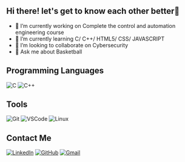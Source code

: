 ## Hi there! let's get to know each other better👋

- 🔭 I’m currently working on Complete the control and automation engineering course
- 🌱 I’m currently learning C/ C++/ HTML5/ CSS/ JAVASCRIPT
- 👯 I’m looking to collaborate on Cybersecurity 
- 💬 Ask me about Basketball

## Programming Languages
![C](https://img.shields.io/badge/C-00599C?style=for-the-badge&logo=c&logoColor=white)
![C++](https://img.shields.io/badge/C++-00599C?style=for-the-badge&logo=c%2B%2B&logoColor=white)

## Tools
![Git](https://img.shields.io/badge/Git-F05032?style=for-the-badge&logo=git&logoColor=white)
![VSCode](https://img.shields.io/badge/VSCode-007ACC?style=for-the-badge&logo=visual-studio-code&logoColor=white)
![Linux](https://img.shields.io/badge/Linux-FCC624?style=for-the-badge&logo=linux&logoColor=black)

## Contact Me
[![LinkedIn](https://img.shields.io/badge/LinkedIn-%230077B5.svg?style=for-the-badge&logo=linkedin&logoColor=white)](https://www.linkedin.com/in/gabriel-henrique-5a046031a)
[![GitHub](https://img.shields.io/badge/GitHub-181717?style=for-the-badge&logo=github&logoColor=white)](https://github.com/GabrielHenrique-eng)
[![Gmail](https://img.shields.io/badge/Gmail-D14836?style=for-the-badge&logo=gmail&logoColor=white)](mailto:gabrielhenrique.eng2007@gmail.com)
